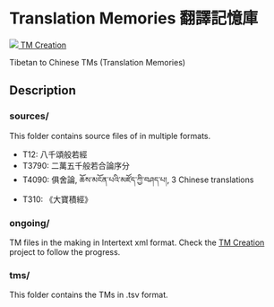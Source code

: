# Translation Memories 翻譯記憶庫

[![](https://img.icons8.com/external-flaticons-flat-flat-icons/50/external-kanban-project-management-flaticons-flat-flat-icons.png) TM Creation](https://github.com/orgs/The-Kumarajiva-Project/projects/1)

Tibetan to Chinese TMs (Translation Memories)

## Description

### sources/
This folder contains source files of in multiple formats. 
- T12: 八千頌般若經
- T3790: 二萬五千般若合論序分
- T4090: 俱舍論, ཆོས་མངོན་པའི་མཛོད་ཀྱི་བཤད་པ།, 3 Chinese translations
- T310: 《大寶積經》

### ongoing/
TM files in the making in Intertext xml format. Check the [TM Creation](https://github.com/orgs/The-Kumarajiva-Project/projects/1) project to follow the progress. 


### tms/
This folder contains the TMs in .tsv format.
